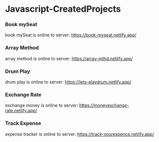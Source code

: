 # Javascript-CreatedProjects

### Book mySeat
book mySeat is online to server: https://book-myseat.netlify.app/

### Array Method
array method is online to server: https://array-mthd.netlify.app/

### Drum Play
drum play is online to server: https://lets-playdrum.netlify.app/

### Exchange Rate
exchange money is online to server: https://moneyexchange-rate.netlify.app/

### Track Expense
expense tracker is online to server: https://track-yourexpence.netlify.app/
